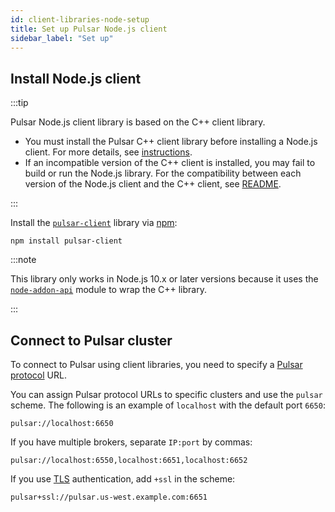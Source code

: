 ```yaml
---
id: client-libraries-node-setup
title: Set up Pulsar Node.js client
sidebar_label: "Set up"
---
```


## Install Node.js client

:::tip

Pulsar Node.js client library is based on the C++ client library. 
* You must install the Pulsar C++ client library before installing a Node.js client. For more details, see [instructions](client-libraries-cpp.md).
* If an incompatible version of the C++ client is installed, you may fail to build or run the Node.js library. For the compatibility between each version of the Node.js client and the C++ client, see [README](https://github.com/apache/pulsar-client-node/blob/master/README.md).

:::

Install the [`pulsar-client`](https://www.npmjs.com/package/pulsar-client) library via [npm](https://www.npmjs.com/):

```shell
npm install pulsar-client
```

:::note

This library only works in Node.js 10.x or later versions because it uses the [`node-addon-api`](https://github.com/nodejs/node-addon-api) module to wrap the C++ library.

:::

## Connect to Pulsar cluster

To connect to Pulsar using client libraries, you need to specify a [Pulsar protocol](developing-binary-protocol.md) URL.

You can assign Pulsar protocol URLs to specific clusters and use the `pulsar` scheme. The following is an example of `localhost` with the default port `6650`:

```http
pulsar://localhost:6650
```

If you have multiple brokers, separate `IP:port` by commas:

```http
pulsar://localhost:6550,localhost:6651,localhost:6652
```

If you use [TLS](security-tls-authentication.md) authentication, add `+ssl` in the scheme:

```http
pulsar+ssl://pulsar.us-west.example.com:6651
```